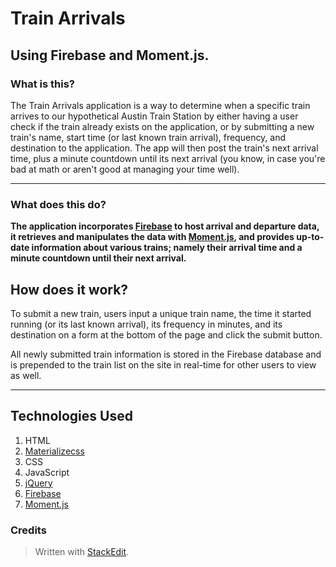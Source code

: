 # Train Arrivals
## Using Firebase and Moment.js.

### What is this?

The Train Arrivals application is a way to determine when a specific train arrives to our hypothetical Austin Train Station by either having a user check if the train already exists on the application, or by submitting a new train's name, start time (or last known train arrival), frequency, and destination to the application. The app will then post the train's next arrival time, plus a minute countdown until its next arrival (you know, in case you're bad at math or aren't good at managing your time well). 

- - -
### What does this do?

**The application incorporates [Firebase](https://firebase.google.com/)  to host arrival and departure data, it  retrieves and manipulates the data with [Moment.js](http://momentjs.com/), and provides up-to-date information about various trains; namely their arrival time and a minute countdown until their next arrival.**

## How does it work?

To submit a new train, users input a unique train name, the time it started running (or its last known arrival), its frequency in minutes, and its destination on a form at the bottom of the page and click the submit button.

All newly submitted train information is stored in the Firebase database and is prepended to the train list on the site in real-time for other users to view as well. 
- - -

## Technologies Used

1. HTML
2. [Materializecss](http://materializecss.com) 
3. CSS
4. JavaScript
5. [jQuery](https://jquery.com/)
6.  [Firebase](https://firebase.google.com/)
7. [Moment.js](http://momentjs.com/)


### Credits

> Written with  [StackEdit](https://stackedit.io/).